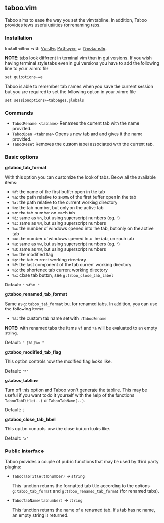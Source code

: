 ## taboo.vim

Taboo aims to ease the way you set the vim tabline. In addition, Taboo provides fews useful utilities for renaming tabs.

### Installation

Install either with [Vundle](https://github.com/gmarik/vundle), [Pathogen](https://github.com/tpope/vim-pathogen) or [Neobundle](https://github.com/Shougo/neobundle.vim).

**NOTE**: tabs look different in terminal vim than in gui versions. If you wish having terminal style tabs even in gui versions you have to add the following line to your .vimrc file
```vim
set guioptions-=e
```

Taboo is able to remember tab names when you save the current session but you are required to set the following option in your .vimrc file
```vim
set sessionoptions+=tabpages,globals
```

### Commands

- `TabooRename <tabname>` Renames the current tab with the name provided.
- `TabooOpen <tabname>` Opens a new tab and and gives it the name provided.
- `TabooReset` Removes the custom label associated with the current tab.

### Basic options

**g:taboo\_tab\_format**

With this option you can customize the look of tabs. Below all the available items:

- `%f`: the name of the first buffer open in the tab
- `%a`: the path relative to `$HOME` of the first buffer open in the tab
- `%r`: the path relative to the current working directory
- `%n`: the tab number, but only on the active tab
- `%N`: the tab number on each tab
- `%i`: same as `%n`, but using superscript numbers (eg. `²`)
- `%I`: same as `%N`, but using superscript numbers
- `%w`: the number of windows opened into the tab, but only on the active tab
- `%W`: the number of windows opened into the tab, on each tab
- `%u`: same as `%w`, but using superscript numbers (eg. `³`)
- `%U`: same as `%W`, but using superscript numbers
- `%m`: the modified flag
- `%p`: the tab current working directory
- `%P`: the last component of the tab current working directory
- `%S`: the shortened tab current working directory
- `%x`: close tab button, see `g:taboo_close_tab_label`

Default: `" %f%m "`

**g:taboo\_renamed\_tab\_format**

Same as `g:taboo_tab_format` but for renamed tabs. In addition, you can use the following items:

- `%l`: the custom tab name set with `:TabooRename`

**NOTE:** with renamed tabs the items `%f` and `%a` will be evaluated to an empty string.

Default: `" [%l]%m "`

**g:taboo\_modified\_tab\_flag**

This option controls how the modified flag looks like.

Default: `"*"`

**g:taboo\_tabline**

Turn off this option and Taboo won't generate the tabline. This may be useful if you want to do it yourself with the help of the functions `TabooTabTitle(..)` or `TabooTabName(..)`.

Default: `1`

**g:taboo\_close\_tab\_label**

This option controls how the close button looks like.

Default: `"x"`

### Public interface

Taboo provides a couple of public functions that may be used by third party plugins:

- `TabooTabTitle(tabnumber)` -> `string`

    This function returns the formatted tab title according to the options `g:taboo_tab_format` and `g:taboo_renamed_tab_format` (for renamed tabs).

- `TabooTabName(tabnumber)` -> `string`

    This function returns the name of a renamed tab. If a tab has no name, an empty string is returned.
